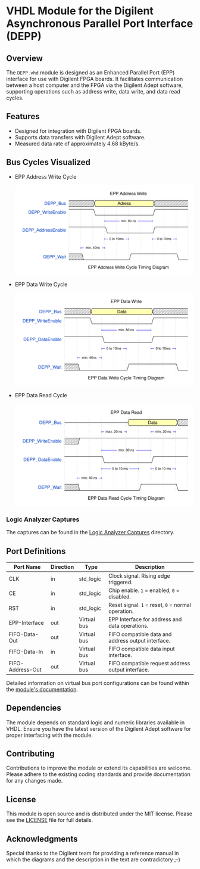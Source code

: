 # VHDL Module for the Digilent Asynchronous Parallel Port Interface (DEPP)

## Overview

The `DEPP.vhd` module is designed as an Enhanced Parallel Port (EPP) interface for use with Digilent FPGA boards. It facilitates communication between a host computer and the FPGA via the Digilent Adept software, supporting operations such as address write, data write, and data read cycles.

## Features

- Designed for integration with Digilent FPGA boards.
- Supports data transfers with Digilent Adept software.
- Measured data rate of approximately 4.68 kByte/s.

## Bus Cycles Visualized

- EPP Address Write Cycle

  ![Waveform of the EPP Address Write Cycle](docs/DEPP/wavedrom_fLwf0.svg "EPP Address Write")

- EPP Data Write Cycle

  ![Waveform of the EPP Data Write Cycle](docs/DEPP/wavedrom_lvks1.svg "EPP Data Write")

- EPP Data Read Cycle

  ![Waveform of the EPP Data Read Cycle](docs/DEPP/wavedrom_J3G12.svg "EPP Data Read")

### Logic Analyzer Captures

The captures can be found in the [Logic Analyzer Captures](docs/Logic%20Analyzer%20Captures/Logic%20Analyzer%20Captures.md) directory.

## Port Definitions

| Port Name        | Direction | Type        | Description                                        |
| ---------------- | --------- | ----------- | -------------------------------------------------- |
| CLK              | in        | std_logic   | Clock signal. Rising edge triggered.               |
| CE               | in        | std_logic   | Chip enable. `1` = enabled, `0` = disabled.        |
| RST              | in        | std_logic   | Reset signal. `1` = reset, `0` = normal operation. |
| EPP-Interface    | out       | Virtual bus | EPP Interface for address and data operations.     |
| FIFO-Data-Out    | out       | Virtual bus | FIFO compatible data and address output interface. |
| FIFO-Data-In     | in        | Virtual bus | FIFO compatible data input interface.              |
| FIFO-Address-Out | out       | Virtual bus | FIFO compatible request address output interface.  |

Detailed information on virtual bus port configurations can be found within the [module's documentation](docs/DEPP/DEPP.md).

## Dependencies

The module depends on standard logic and numeric libraries available in VHDL. Ensure you have the latest version of the Digilent Adept software for proper interfacing with the module.

## Contributing

Contributions to improve the module or extend its capabilities are welcome. Please adhere to the existing coding standards and provide documentation for any changes made.

## License

This module is open source and is distributed under the MIT license. Please see the [LICENSE](LICENSE) file for full details.

## Acknowledgments

Special thanks to the Digilent team for providing a reference manual in which the diagrams and the description in the text are contradictory ;-)
